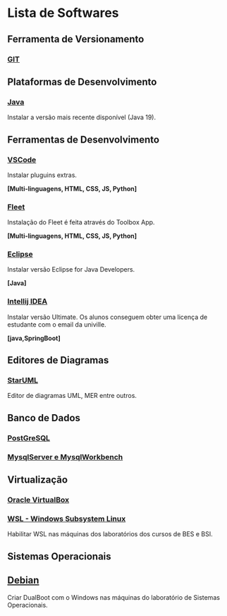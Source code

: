 # Lista de Softwares

## Ferramenta de Versionamento

### [GIT](https://git-scm.com/)

## Plataformas de Desenvolvimento

### [Java](https://www.oracle.com/br/java/technologies/downloads/)
Instalar a versão mais recente disponível (Java 19).

## Ferramentas de Desenvolvimento

### [VSCode](https://code.visualstudio.com/)
Instalar pluguins extras. 

**[Multi-linguagens, HTML, CSS, JS, Python]**

### [Fleet](https://www.jetbrains.com/fleet/)
Instalação do Fleet é feita através do Toolbox App. 

**[Multi-linguagens, HTML, CSS, JS, Python]**

### [Eclipse](https://www.eclipse.org/downloads/)
Instalar versão Eclipse for Java Developers. 

**[Java]**

### [Intellij IDEA](https://www.jetbrains.com/idea/) 
Instalar versão Ultimate. Os alunos conseguem obter uma licença de estudante com o email da univille. 

**[java,SpringBoot]**

## Editores de Diagramas

### [StarUML](https://staruml.io/)
Editor de diagramas UML, MER entre outros.

## Banco de Dados

### [PostGreSQL](https://www.postgresql.org/)

### [MysqlServer e MysqlWorkbench](https://dev.mysql.com/downloads/mysql/)


## Virtualização

### [Oracle VirtualBox](https://www.virtualbox.org/)

### [WSL - Windows Subsystem Linux](https://learn.microsoft.com/pt-br/windows/wsl/install)
Habilitar WSL nas máquinas dos laboratórios dos cursos de BES e BSI.

## Sistemas Operacionais

## [Debian](https://www.debian.org/index.pt.html)
Criar DualBoot com o Windows nas máquinas do laboratório de Sistemas Operacionais.
